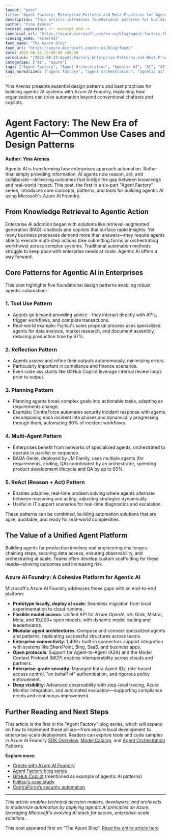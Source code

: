 ```yaml
---
layout: "post"
title: "Agent Factory: Enterprise Patterns and Best Practices for Agentic AI with Azure AI Foundry"
description: "This article introduces foundational patterns for building and deploying agentic AI systems in enterprise settings, focusing on real-world automation beyond chatbots. It outlines tool use, reflection, planning, multi-agent collaboration, and adaptive reasoning patterns, and demonstrates how Azure AI Foundry delivers a unified, scalable platform to orchestrate secure, interoperable, and modular AI agents. Developers and architects will learn actionable practices for designing resilient agent workflows in production and see how Microsoft’s AI stack enables rapid innovation and enterprise-grade controls."
author: "Yina Arenas"
excerpt_separator: <!--excerpt_end-->
canonical_url: "https://azure.microsoft.com/en-us/blog/agent-factory-the-new-era-of-agentic-ai-common-use-cases-and-design-patterns/"
viewing_mode: "external"
feed_name: "The Azure Blog"
feed_url: "https://azure.microsoft.com/en-us/blog/feed/"
date: 2025-08-13 15:00:00 +00:00
permalink: "/2025-08-13-Agent-Factory-Enterprise-Patterns-and-Best-Practices-for-Agentic-AI-with-Azure-AI-Foundry.html"
categories: ["AI", "Azure"]
tags: ["Agent Factory", "Agent Orchestration", "Agentic AI", "AI", "AI + Machine Learning", "AI Design Patterns", "Azure", "Azure AI Foundry", "Azure OpenAI", "Compliance", "Enterprise AI Security", "Enterprise Automation", "Large Language Models (llms)", "LLMs", "MCP Protocol", "Microsoft Azure", "Modular AI Architecture", "Multi Agent Systems", "News", "Observability", "Planning Pattern", "RBAC", "ReAct Pattern", "Reflection Pattern", "Retrieval Augmented Generation", "Tool Use Pattern"]
tags_normalized: ["agent factory", "agent orchestration", "agentic ai", "ai", "ai machine learning", "ai design patterns", "azure", "azure ai foundry", "azure openai", "compliance", "enterprise ai security", "enterprise automation", "large language models llms", "llms", "mcp protocol", "microsoft azure", "modular ai architecture", "multi agent systems", "news", "observability", "planning pattern", "rbac", "react pattern", "reflection pattern", "retrieval augmented generation", "tool use pattern"]
---
```


Yina Arenas presents essential design patterns and best practices for building agentic AI systems with Azure AI Foundry, explaining how organizations can drive automation beyond conventional chatbots and copilots.<!--excerpt_end-->

# Agent Factory: The New Era of Agentic AI—Common Use Cases and Design Patterns

**Author: Yina Arenas**

Agentic AI is transforming how enterprises approach automation. Rather than simply providing information, AI agents now reason, act, and collaborate—delivering outcomes that bridge the gap between knowledge and real-world impact. This post, the first in a six-part "Agent Factory" series, introduces core concepts, patterns, and tools for building agentic AI using Microsoft's Azure AI Foundry.

## From Knowledge Retrieval to Agentic Action

Enterprise AI adoption began with solutions like retrieval-augmented generation (RAG): chatbots and copilots that surface rapid insights. Yet many business processes demand more than answers—they require agents able to execute multi-step actions (like submitting forms or orchestrating workflows) across complex systems. Traditional automation methods struggle to keep pace with enterprise needs at scale. Agentic AI offers a way forward.

## Core Patterns for Agentic AI in Enterprises

This post highlights five foundational design patterns enabling robust agentic automation:

### 1. Tool Use Pattern

- Agents go beyond providing advice—they interact directly with APIs, trigger workflows, and complete transactions.
- Real-world example: Fujitsu's sales proposal process uses specialized agents for data analysis, market research, and document assembly, reducing production time by 67%.

### 2. Reflection Pattern

- Agents assess and refine their outputs autonomously, minimizing errors.
- Particularly important in compliance and finance scenarios.
- Even code assistants like GitHub Copilot leverage internal review loops prior to output.

### 3. Planning Pattern

- Planning agents break complex goals into actionable tasks, adapting as requirements change.
- Example: ContraForce automates security incident response with agents decomposing each incident into phases and dynamically progressing through them, automating 80% of incident workflows.

### 4. Multi-Agent Pattern

- Enterprises benefit from networks of specialized agents, orchestrated to operate in parallel or sequence.
- BAQA Genie, deployed by JM Family, uses multiple agents (for requirements, coding, QA) coordinated by an orchestrator, speeding product development lifecycle and QA by up to 60%.

### 5. ReAct (Reason + Act) Pattern

- Enables adaptive, real-time problem solving where agents alternate between reasoning and acting, adjusting strategies dynamically.
- Useful in IT support scenarios for real-time diagnostics and escalation.

These patterns can be combined, building automation solutions that are agile, auditable, and ready for real-world complexities.

## The Value of a Unified Agent Platform

Building agents for production involves real engineering challenges: chaining steps, securing data access, ensuring observability, and orchestrating at scale. Teams often develop custom scaffolding for these needs—slowing outcomes and increasing risk.

### Azure AI Foundry: A Cohesive Platform for Agentic AI

Microsoft's Azure AI Foundry addresses these gaps with an end-to-end platform:

- **Prototype locally, deploy at scale**: Seamless migration from local experimentation to cloud runtime.
- **Flexible model access**: Unified API for Azure OpenAI, xAI Grok, Mistral, Meta, and 10,000+ open models, with dynamic model routing and leaderboards.
- **Modular agent architectures**: Compose and connect specialized agents and patterns, replicating successful structures across teams.
- **Enterprise connectivity**: 1,400+ built-in connectors support integration with systems like SharePoint, Bing, SaaS, and business apps.
- **Open protocols**: Support for Agent-to-Agent (A2A) and the Model Context Protocol (MCP) enables interoperability across clouds and partners.
- **Enterprise-grade security**: Managed Entra Agent IDs, role-based access control, "on behalf of" authentication, and rigorous policy enforcement.
- **Deep visibility**: Advanced observability with step-level tracing, Azure Monitor integration, and automated evaluation—supporting compliance needs and continuous improvement.

## Further Reading and Next Steps

This article is the first in the "Agent Factory" blog series, which will expand on how to implement these pillars—from secure local development to enterprise-scale deployment. Readers can explore tools and code samples in Azure AI Foundry [SDK Overview](https://learn.microsoft.com/en-us/azure/ai-foundry/how-to/develop/sdk-overview?pivots=programming-language-csharp), [Model Catalog](https://azure.microsoft.com/en-us/products/ai-model-catalog), and [Agent Orchestration Patterns](https://learn.microsoft.com/en-us/azure/architecture/ai-ml/guide/ai-agent-design-patterns).

**Explore more:**

- [Create with Azure AI Foundry](https://azure.microsoft.com/en-us/products/ai-foundry)
- [Agent Factory blog series](https://azure.microsoft.com/en-us/blog/tag/agent-factory/)
- [GitHub Copilot](https://github.com/features/copilot) (mentioned as example of agentic AI patterns)
- [Fujitsu's case study](https://www.microsoft.com/en/customers/story/21885-fujitsu-azure-ai-foundry)
- [ContraForce’s security automation](https://news.microsoft.com/source/features/ai/meet-4-developers-leading-the-way-with-ai-agents/)

---

*This article enables technical decision makers, developers, and architects to modernize automation by applying agentic AI principles on Azure, leveraging Microsoft's evolving AI stack for secure, enterprise-scale solutions.*

This post appeared first on "The Azure Blog". [Read the entire article here](https://azure.microsoft.com/en-us/blog/agent-factory-the-new-era-of-agentic-ai-common-use-cases-and-design-patterns/)
